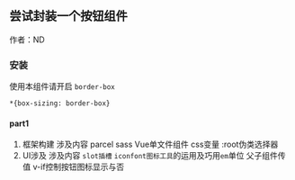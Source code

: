 ## 尝试封装一个按钮组件

作者：ND

### 安装
 使用本组件请开启 `border-box`
 
 ```
 *{box-sizing: border-box}
 ```


#### part1
1. 框架构建
涉及内容 parcel sass Vue单文件组件 css变量 :root伪类选择器 
2. UI涉及
涉及内容 `slot插槽` `iconfont图标工具`的运用及巧用`em`单位  父子组件传值 v-if控制按钮图标显示与否